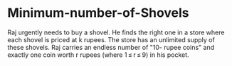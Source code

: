 # Minimum-number-of-Shovels
Raj urgently needs to buy a shovel. He finds the right one in a store where each shovel is priced at k rupees. The store has an unlimited supply of these shovels.  Raj carries an endless number of "10- rupee coins" and exactly one coin worth r rupees (where 1 ≤ r ≤ 9) in his pocket.

